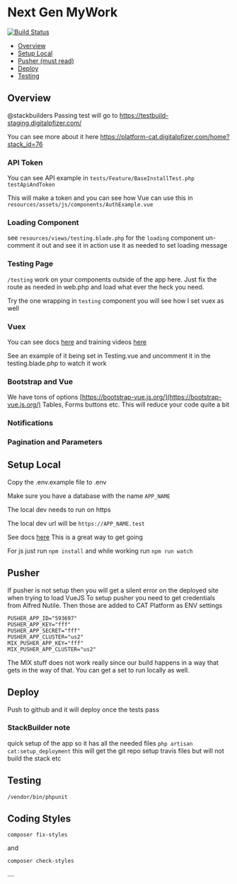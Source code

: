 # Next Gen MyWork

[![Build Status](https://travis-ci.com/pfizer/next-gen-mywork.svg?token=hHoL4mb4zze8HRfycwpV&branch=mainline)](https://travis-ci.com/pfizer/next-gen-mywork)

-   [Overview](#overview)
-   [Setup Local](#setup)
-   [Pusher (must read)](pusher)
-   [Deploy](#deploy)
-   [Testing](#testing)

## Overview

@stackbuilders
Passing test will go to https://testbuild-staging.digitalpfizer.com/

You can see more about it here https://platform-cat.digitalpfizer.com/home?stack_id=76

### API Token

You can see API example in `tests/Feature/BaseInstallTest.php` `testApiAndToken`

This will make a token and you can see how Vue can use this in `resources/assets/js/components/AuthExample.vue`

### Loading Component

see `resources/views/testing.blade.php` for the `loading` component un-comment it out and see it in action
use it as needed to set loading message

### Testing Page

`/testing` work on your components outside of the app here. Just fix the route as needed in web.php and
load what ever the heck you need.

Try the one wrapping in `testing` component you will see how I set vuex as well

### Vuex

You can see docs [here](https://vuex.vuejs.org/guide/state.html) and training videos [here](https://laracasts.com/series/whatcha-working-on/episodes/21)

See an example of it being set in Testing.vue and uncomment it in the testing.blade.php to watch it work

### Bootstrap and Vue

We have tons of options [https://bootstrap-vue.js.org/](https://bootstrap-vue.js.org/)
Tables, Forms buttons etc. This will reduce your code quite a bit

### Notifications

### Pagination and Parameters

<a name="setup"></a>

## Setup Local

Copy the .env.example file to .env

Make sure you have a database with the name `APP_NAME`

The local dev needs to run on https

The local dev url will be `https://APP_NAME.test`

See docs [here](https://laravel.com/docs/5.6/valet)
This is a great way to get going

For js just run `npm install` and while working run `npm run watch`

## Pusher

If pusher is not setup then you will get a silent error on the deployed site when trying to load VueJS
To setup pusher you need to get credentials from Alfred Nutile.
Then those are added to CAT Platform as ENV settings

```
PUSHER_APP_ID="593697"
PUSHER_APP_KEY="fff"
PUSHER_APP_SECRET="fff"
PUSHER_APP_CLUSTER="us2"
MIX_PUSHER_APP_KEY="fff"
MIX_PUSHER_APP_CLUSTER="us2"
```

The MIX stuff does not work really since our build happens in a way that gets in the way of that.
You can get a set to run locally as well.

## Deploy

Push to github and it will deploy once the tests pass

### StackBuilder note

quick setup of the app so it has all the needed files `php artisan cat:setup_deployment`
this will get the git repo setup travis files but will not build the stack etc

## Testing

`/vendor/bin/phpunit`

## Coding Styles

`composer fix-styles`

and

`composer check-styles`

....

